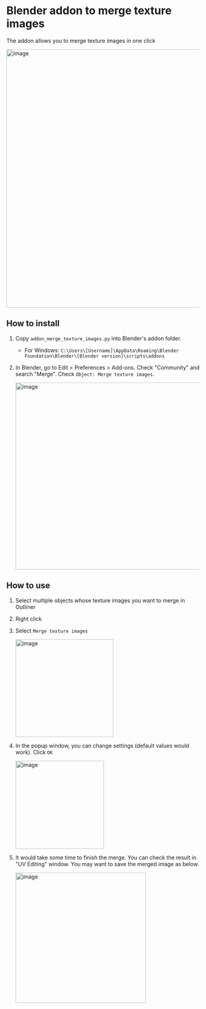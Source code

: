 # Blender addon to merge texture images
The addon allows you to merge texture images in one click

<img width="674" alt="image" src="https://github.com/HidenobuTokuda/blender-addon-merge-texture-images/assets/10905600/97e97af5-c97c-404e-9431-00aeeebd41a2">


## How to install
1. Copy `addon_merge_texture_images.py` into Blender's addon folder.
    * For Windows: `C:\Users\[Username]\AppData\Roaming\Blender Foundation\Blender\[Blender version]\scripts\addons`
2. In Blender, go to Edit > Preferences > Add-ons. Check "Community" and search "Merge". Check `Object: Merge texture images`.

    <img width="488" alt="image" src="https://github.com/HidenobuTokuda/blender-addon-merge-texture-images/assets/10905600/f0efd12b-b067-41fc-84d7-be76c4bb2af2">

## How to use
1. Select multiple objects whose texture images you want to merge in Outliner
2. Right click
3. Select `Merge texture images`

    <img width="255" alt="image" src="https://github.com/HidenobuTokuda/blender-addon-merge-texture-images/assets/10905600/ff95eb13-1c0c-4cbf-89f5-6b48c40798f5">

4. In the popup window, you can change settings (default values would work). Click `OK`

   <img width="230" alt="image" src="https://github.com/HidenobuTokuda/blender-addon-merge-texture-images/assets/10905600/96db71df-3e5e-46d4-ad58-73fe7c21d715">

5. It would take some time to finish the merge. You can check the result in "UV Editing" window. You may want to save the merged image as below.

    <img width="340" alt="image" src="https://github.com/HidenobuTokuda/blender-addon-merge-texture-images/assets/10905600/ac7e0200-8a5c-4eed-91a2-ba9ee795e9c6">
